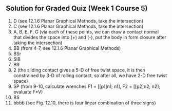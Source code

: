 ## Solution for Graded Quiz (Week 1 Course 5)
1. D (see 12.1.6 Planar Graphical Methods, take the intersection)
2. C (see 12.1.6 Planar Graphical Methods, take the intersection)
3. A, B, E, F, G (via each of these points, we can draw a contact normal that divides the space into (+) and (-), put the body in form closure after taking the intersection)
4. BB (from 4-7, see 12.1.6 Planar Graphical Methods)
5. BSr
6. SlB
7. BR
8. 2 (the sliding contact gives a 5-D of free twist space, it is then constrained by 3-D of rolling contact, so after all, we have 2-D free twist space)
9. SP (from 9-10, calculate wrenches F1 = [[p1]n1; n1], F2 = [[p2]n2; n2]; evaluate F*V)
10. BS
11. bbbb (see Fig. 12.10, there is four linear combination of three signs)